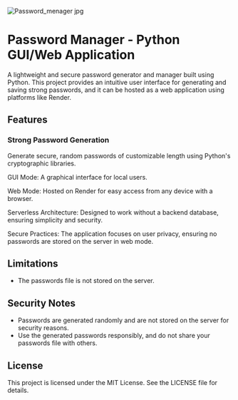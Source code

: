 ![Password_menager jpg](https://github.com/user-attachments/assets/acc9d651-5b69-4d3d-b2b9-1d0b1a74f79e)

# Password Manager - Python GUI/Web Application

A lightweight and secure password generator and manager built using Python. This project provides an intuitive user interface for generating and saving strong passwords, and it can be hosted as a web application using platforms like Render.

## Features

### Strong Password Generation

Generate secure, random passwords of customizable length using Python's cryptographic libraries.

GUI Mode: A graphical interface for local users.

Web Mode: Hosted on Render for easy access from any device with a browser.

Serverless Architecture:
Designed to work without a backend database, ensuring simplicity and security.

Secure Practices:
The application focuses on user privacy, ensuring no passwords are stored on the server in web mode.

## Limitations

- The passwords file is not stored on the server.

## Security Notes

- Passwords are generated randomly and are not stored on the server for security reasons.
- Use the generated passwords responsibly, and do not share your passwords file with others.

## License

This project is licensed under the MIT License. See the LICENSE file for details.
